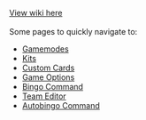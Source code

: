 [View wiki here](https://github.com/Steaf23/BingoReloaded/wiki/Overview)
<br><br>
Some pages to quickly navigate to:
- [Gamemodes](https://github.com/Steaf23/BingoReloaded/wiki/Gamemodes)
- [Kits](https://github.com/Steaf23/BingoReloaded/wiki/Kits)
- [Custom Cards](https://github.com/Steaf23/BingoReloaded/wiki/Custom-Bingo-Cards)
- [Game Options](https://github.com/Steaf23/BingoReloaded/wiki/Game-Options)
- [Bingo Command](https://github.com/Steaf23/BingoReloaded/wiki/Bingo-Command)
- [Team Editor](https://github.com/Steaf23/BingoReloaded/wiki/Team-Editor)
- [Autobingo Command](https://github.com/Steaf23/BingoReloaded/wiki/Autobingo-Command)
